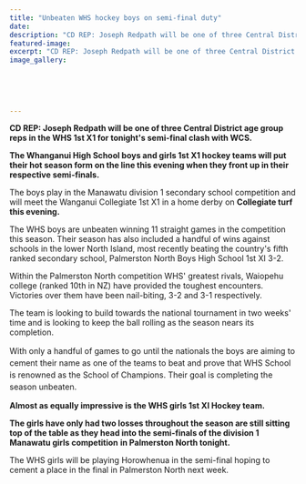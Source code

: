 ```yaml
---
title: "Unbeaten WHS hockey boys on semi-final duty"
date: 
description: "CD REP: Joseph Redpath will be one of three Central District age group reps in the WHS 1st X1 for tonight's semi-final clash with WCS, Wanganui Chronicle article on 17/8/16..."
featured-image: 
excerpt: "CD REP: Joseph Redpath will be one of three Central District age group reps in the WHS 1st X1 for tonight's semi-final clash with WCS."
image_gallery:
	
	
	
	
	
---
```


<p><strong>CD REP: Joseph Redpath will be one of three Central District age group reps in the WHS 1st X1 for tonight's semi-final clash with WCS.</strong></p>
<p><strong>The Whanganui High School boys and girls 1st X1 hockey teams will put their hot season form on the line this evening when they front up in their respective semi-finals.</strong></p>
<p>The boys play in the Manawatu division 1 secondary school competition and will meet the Wanganui Collegiate 1st X1 in a home derby on <strong>Collegiate turf this evening.</strong></p>
<p>The WHS boys are unbeaten winning 11 straight games in the competition this season. Their season has also included a handful of wins against schools in the lower North Island, most recently beating the country's fifth ranked secondary school, Palmerston North Boys High School 1st XI 3-2.</p>
<p>Within the Palmerston North competition WHS' greatest rivals, Waiopehu college (ranked 10th in NZ) have provided the toughest encounters. Victories over them have been nail-biting, 3-2 and 3-1 respectively.</p>
<p>The team is looking to build towards the national tournament in two weeks' time and is looking to keep the ball rolling as the season nears its completion.</p>
<p><span style="line-height: 1.5;">With only a handful of games to go until the nationals the boys are aiming to cement their name as one of the teams to beat and prove that WHS School is renowned as the School of Champions. Their goal is completing the season unbeaten.</span></p>
<p><strong>Almost as equally impressive is the WHS girls 1st XI Hockey team.</strong></p>
<p><strong>The girls have only had two losses throughout the season are still sitting top of the table as they head into the semi-finals of the division 1 Manawatu girls competition</strong> <strong>in Palmerston North tonight.</strong></p>
<p>The WHS girls will be playing Horowhenua in the semi-final hoping to cement a place in the final in Palmerston North next week.</p>

